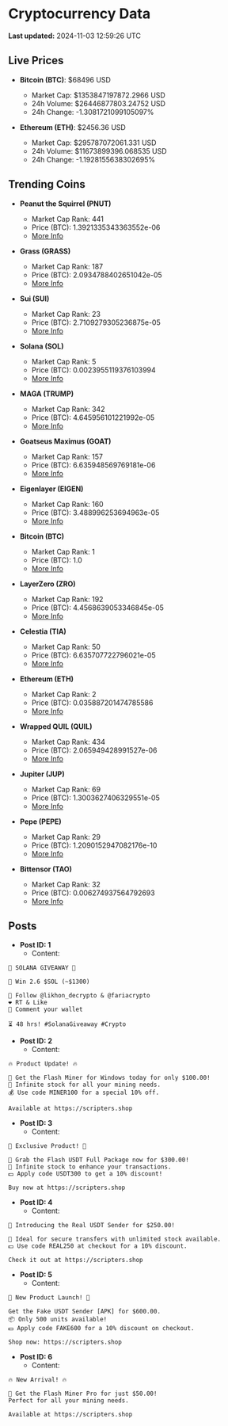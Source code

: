 # Cryptocurrency Data

**Last updated:** 2024-11-03 12:59:26 UTC

## Live Prices
- **Bitcoin (BTC)**: $68496 USD
  - Market Cap: $1353847197872.2966 USD
  - 24h Volume: $26446877803.24752 USD
  - 24h Change: -1.3081721099105097%

- **Ethereum (ETH)**: $2456.36 USD
  - Market Cap: $295787072061.331 USD
  - 24h Volume: $11673899396.068535 USD
  - 24h Change: -1.1928155638302695%

## Trending Coins
- **Peanut the Squirrel (PNUT)**
  - Market Cap Rank: 441
  - Price (BTC): 1.3921335343363552e-06
  - [More Info](https://www.coingecko.com/en/coins/peanut-the-squirrel)

- **Grass (GRASS)**
  - Market Cap Rank: 187
  - Price (BTC): 2.0934788402651042e-05
  - [More Info](https://www.coingecko.com/en/coins/grass)

- **Sui (SUI)**
  - Market Cap Rank: 23
  - Price (BTC): 2.7109279305236875e-05
  - [More Info](https://www.coingecko.com/en/coins/sui)

- **Solana (SOL)**
  - Market Cap Rank: 5
  - Price (BTC): 0.0023955119376103994
  - [More Info](https://www.coingecko.com/en/coins/solana)

- **MAGA (TRUMP)**
  - Market Cap Rank: 342
  - Price (BTC): 4.645956101221992e-05
  - [More Info](https://www.coingecko.com/en/coins/maga)

- **Goatseus Maximus (GOAT)**
  - Market Cap Rank: 157
  - Price (BTC): 6.635948569769181e-06
  - [More Info](https://www.coingecko.com/en/coins/goatseus-maximus)

- **Eigenlayer (EIGEN)**
  - Market Cap Rank: 160
  - Price (BTC): 3.488996253694963e-05
  - [More Info](https://www.coingecko.com/en/coins/eigenlayer)

- **Bitcoin (BTC)**
  - Market Cap Rank: 1
  - Price (BTC): 1.0
  - [More Info](https://www.coingecko.com/en/coins/bitcoin)

- **LayerZero (ZRO)**
  - Market Cap Rank: 192
  - Price (BTC): 4.4568639053346845e-05
  - [More Info](https://www.coingecko.com/en/coins/layerzero)

- **Celestia (TIA)**
  - Market Cap Rank: 50
  - Price (BTC): 6.635707722796021e-05
  - [More Info](https://www.coingecko.com/en/coins/celestia)

- **Ethereum (ETH)**
  - Market Cap Rank: 2
  - Price (BTC): 0.035887201474785586
  - [More Info](https://www.coingecko.com/en/coins/ethereum)

- **Wrapped QUIL (QUIL)**
  - Market Cap Rank: 434
  - Price (BTC): 2.065949428991527e-06
  - [More Info](https://www.coingecko.com/en/coins/wrapped-quil)

- **Jupiter (JUP)**
  - Market Cap Rank: 69
  - Price (BTC): 1.3003627406329551e-05
  - [More Info](https://www.coingecko.com/en/coins/jupiter)

- **Pepe (PEPE)**
  - Market Cap Rank: 29
  - Price (BTC): 1.2090152947082176e-10
  - [More Info](https://www.coingecko.com/en/coins/pepe)

- **Bittensor (TAO)**
  - Market Cap Rank: 32
  - Price (BTC): 0.006274937564792693
  - [More Info](https://www.coingecko.com/en/coins/bittensor)

## Posts
- **Post ID: 1**
  - Content:
```
🚀 SOLANA GIVEAWAY 🚀

🎁 Win 2.6 $SOL (~$1300)

🤝 Follow @likhon_decrypto & @fariacrypto
❤️ RT & Like
💬 Comment your wallet

⏳ 48 hrs! #SolanaGiveaway #Crypto
```

- **Post ID: 2**
  - Content:
```
🔥 Product Update! 🔥

🚀 Get the Flash Miner for Windows today for only $100.00!
🔋 Infinite stock for all your mining needs.
💰 Use code MINER100 for a special 10% off.

Available at https://scripters.shop
```

- **Post ID: 3**
  - Content:
```
🎁 Exclusive Product! 🎁

💸 Grab the Flash USDT Full Package now for $300.00!
🎉 Infinite stock to enhance your transactions.
💵 Apply code USDT300 to get a 10% discount!

Buy now at https://scripters.shop
```

- **Post ID: 4**
  - Content:
```
💎 Introducing the Real USDT Sender for $250.00!

💼 Ideal for secure transfers with unlimited stock available.
💵 Use code REAL250 at checkout for a 10% discount.

Check it out at https://scripters.shop
```

- **Post ID: 5**
  - Content:
```
🚀 New Product Launch! 🚀

Get the Fake USDT Sender [APK] for $600.00.
📦 Only 500 units available!
💵 Apply code FAKE600 for a 10% discount on checkout.

Shop now: https://scripters.shop
```

- **Post ID: 6**
  - Content:
```
🔥 New Arrival! 🔥

💸 Get the Flash Miner Pro for just $50.00!
Perfect for all your mining needs.

Available at https://scripters.shop
```

